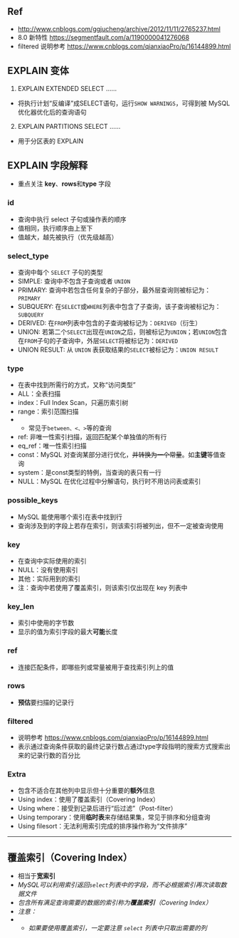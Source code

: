 ## Ref
- http://www.cnblogs.com/ggjucheng/archive/2012/11/11/2765237.html
- 8.0 新特性 https://segmentfault.com/a/1190000041276068
- filtered 说明参考 https://www.cnblogs.com/qianxiaoPro/p/16144899.html

## EXPLAIN 变体
1. EXPLAIN EXTENDED SELECT ……
- 将执行计划“反编译”成SELECT语句，运行`SHOW WARNINGS`，可得到被 MySQL 优化器优化后的查询语句 
2. EXPLAIN PARTITIONS SELECT ……
- 用于分区表的 EXPLAIN


## EXPLAIN 字段解释
- 重点关注 **key**、**rows**和**type** 字段

### id
- 查询中执行 select 子句或操作表的顺序
- 值相同，执行顺序由上至下
- 值越大，越先被执行（优先级越高）

### select_type 
- 查询中每个 `SELECT` 子句的类型
- SIMPLE: 查询中不包含子查询或者 `UNION`
- PRIMARY: 查询中若包含任何复杂的子部分，最外层查询则被标记为：`PRIMARY`
- SUBQUERY: 在`SELECT`或`WHERE`列表中包含了子查询，该子查询被标记为：`SUBQUERY`
- DERIVED: 在`FROM`列表中包含的子查询被标记为：`DERIVED`（衍生）
- UNION: 若第二个`SELECT`出现在`UNION`之后，则被标记为`UNION`；若`UNION`包含在`FROM`子句的子查询中，外层`SELECT`将被标记为：`DERIVED`
- UNION RESULT: 从 `UNION` 表获取结果的`SELECT`被标记为：`UNION RESULT`

### type
- 在表中找到所需行的方式，又称“访问类型”
- ALL：全表扫描
- index：Full Index Scan，只遍历索引树
- range：索引范围扫描
- - 常见于`between、<、>`等的查询
- ref: 非唯一性索引扫描，返回匹配某个单独值的所有行
- eq_ref：唯一性索引扫描
- const：MySQL 对查询某部分进行优化，~~并转换为一个常量~~。如**主键**等值查询
- system：是const类型的特例，当查询的表只有一行
- NULL：MySQL 在优化过程中分解语句，执行时不用访问表或索引

### possible_keys
- MySQL 能使用哪个索引在表中找到行
- 查询涉及到的字段上若存在索引，则该索引将被列出，但不一定被查询使用

### key
- 在查询中实际使用的索引
- NULL：没有使用索引
- 其他：实际用到的索引
- 注：查询中若使用了覆盖索引，则该索引仅出现在 key 列表中

### key_len
- 索引中使用的字节数
- 显示的值为索引字段的最大**可能**长度

### ref
- 连接匹配条件，即哪些列或常量被用于查找索引列上的值

### rows
- **预估**要扫描的记录行

### filtered
- 说明参考 https://www.cnblogs.com/qianxiaoPro/p/16144899.html
- 表示通过查询条件获取的最终记录行数占通过type字段指明的搜索方式搜索出来的记录行数的百分比

### Extra
- 包含不适合在其他列中显示但十分重要的**额外**信息
- Using index：使用了覆盖索引（Covering Index）
- Using where：接受到记录后进行“后过滤”（Post-filter）
- Using temporary：使用**临时表**来存储结果集，常见于排序和分组查询
- Using filesort：无法利用索引完成的排序操作称为“文件排序”



---
## 覆盖索引（Covering Index）
- 相当于**宽索引**
- *MySQL可以利用索引返回`select`列表中的字段，而不必根据索引再次读取数据文件*
- *包含所有满足查询需要的数据的索引称为**覆盖索引**（Covering Index）*
- *注意：*
- - *如果要使用覆盖索引，一定要注意 `select` 列表中只取出需要的列*
